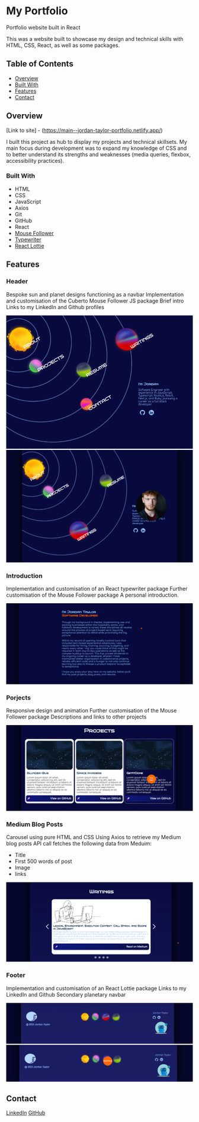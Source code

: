 # My Portfolio

Portfolio website built in React

This was a website built to showcase my design and technical skills with HTML, CSS, React, as well as some packages.

## Table of Contents

- [Overview](#overview)
- [Built With](#built-with)
- [Features](#features)
- [Contact](#contact)

## Overview

 [Link to site] - (https://main--jordan-taylor-portfolio.netlify.app/)

 I built this project as hub to display my projects and technical skillsets. My main focus during development was to expand my knowledge of CSS and to better understand its strengths and weaknesses (media queries, flexbox, accessibility practices).

### Built With

* HTML
* CSS
* JavaScript
* Axios
* Git
* GitHub
* React
* [Mouse Follower](https://github.com/Cuberto/mouse-follower)
* [Typewriter](https://www.npmjs.com/package/typewriter-effect)
* [React Lottie](https://www.npmjs.com/package/react-lottie)

## Features

### Header
Bespoke sun and planet designs functioning as a navbar
Implementation and customisation of the Cuberto Mouse Follower JS package
Brief intro
Links to my LinkedIn and Github profiles

![Screenshot of the header section](./client/src/assests/screenshots/Header-SC.png) 
![Screenshot of the header section with mouse follower showing profile image](./client/src/assests/screenshots/Header-Head.png)

### Introduction
Implementation and customisation of an React typewriter package
Further customisation of the Mouse Follower package
A personal introduction. 

![Screenshot of introduction section](./client/src/assests/screenshots/Introduction.png)

### Porjects
Responsive design and animation
Further customisation of the Mouse Follower package
Descriptions and links to other projects

![Screenshot of projects section](./client/src/assests/screenshots/Projects.png)

### Medium Blog Posts
Carousel using pure HTML and CSS
Using Axios to retrieve my Medium blog posts
API call fetches the following data from Meduim:
* Title
* First 500 words of post
* Image 
* links

![Screenshot of the blog carousel](./client/src/assests/screenshots/Writings.png)

### Footer
Implementation and customisation of an React Lottie package
Links to my LinkedIn and Github
Secondary planetary navbar 

![Screenshot of the footer section](./client/src/assests/screenshots/Footer.png)
![Screenshot of footer section with mouse follower displaying navbar text](./client/src/assests/screenshots/Footer-Planet.png)

## Contact

[LinkedIn](https://www.linkedin.com/in/jordan-taylor-903471242/)
[GitHub](https://github.com/JordanJamesTaylor)
